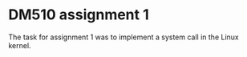 # DM510 assignment 1

The task for assignment 1 was to implement a system call in the Linux kernel.

